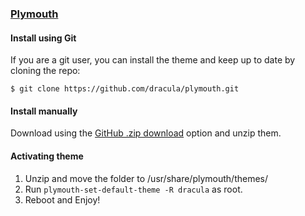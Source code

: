 ### [Plymouth](https://www.freedesktop.org/wiki/Software/Plymouth/)

#### Install using Git

If you are a git user, you can install the theme and keep up to date by cloning the repo:

    $ git clone https://github.com/dracula/plymouth.git

#### Install manually

Download using the [GitHub .zip download](https://github.com/dracula/plymouth/archive/master.zip) option and unzip them.

#### Activating theme

1. Unzip and move the folder to /usr/share/plymouth/themes/
2. Run `plymouth-set-default-theme -R dracula` as root.
3. Reboot and Enjoy!
